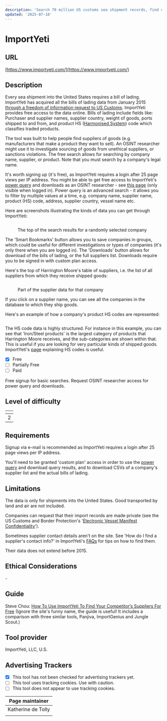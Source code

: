 ```yaml
---
description: 'Search 70 million US customs sea shipment records, find company suppliers.'
updated: '2025-07-10'
---
```


# ImportYeti

## URL

[https://www.importyeti.com/](https://www.importyeti.com/)

## Description

Every sea shipment into the United States requires a bill of lading. ImportYeti has acquired all the bills of lading data from January 2015 [through a freedom of information request to US Customs](https://www.importyeti.com/faqs). ImportYeti provides free access to the data online. Bills of lading include fields like: Purchaser and supplier names, supplier country, weight of goods, ports shipped to and from, and product HS ([Harmonised System](https://en.wikipedia.org/wiki/Harmonized_System)) code which classifies traded products.

The tool was built to help people find suppliers of goods (e.g. manufacturers that make a product they want to sell). An OSINT researcher might use it to investigate sourcing of goods from unethical suppliers, or sanctions violations. The free search allows for searching by company name, supplier, or product. Note that you must search by a company's legal name.

It's worth signing up (it's free), as ImportYeti requires a login after 25 page views per IP address. You might be able to get free access to ImportYeti's [power query](https://www.importyeti.com/power/us) and downloads as an OSINT researcher - see [this page](https://www.importyeti.com/pricing/custom-plan?source=survey) (only visible when logged in). Power query is an advanced search - it allows you to filter by multiple values at a time, e.g. company name, supplier name, product (HS) code, address, supplier country, vessel name etc.

Here are screenshots illustrating the kinds of data you can get through ImportYeti:

<figure><img src=".gitbook/assets/Screenshot 2024-09-25 at 11.30.10.png" alt=""><figcaption><p>The top of the search results for a randomly selected company</p></figcaption></figure>

The 'Smart Bookmarks' button allows you to save companies in groups, which could be useful for different investigations or types of companies (it's only there when you are logged in). The 'Downloads' button allows for download of the bills of lading, or the full suppliers list. Downloads require you to be signed in with custom plan access.

Here's the top of Harrington Moore's table of suppliers, i.e. the list of all suppliers from which they receive shipped goods:

<figure><img src=".gitbook/assets/Screenshot 2024-09-25 at 11.30.36.png" alt=""><figcaption><p>Part of the supplier data for that company</p></figcaption></figure>

If you click on a supplier name, you can see all the companies in the database to which they ship goods.

Here's an example of how a company's product HS codes are represented:

<figure><img src=".gitbook/assets/Screenshot 2024-09-25 at 11.30.49.png" alt=""><figcaption></figcaption></figure>

The HS code data is highly structured. For instance in this example, you can see that 'Iron/Steel products' is the largest category of products that Harrington Moore receives, and the sub-categories are shown within that. This is useful if you are looking for very particular kinds of shipped goods. ImportYeti's [page](https://www.importyeti.com/hs-codes) explaining HS codes is useful.

* [x] Free
* [ ] Partially Free
* [ ] Paid

Free signup for basic searches. Request OSINT researcher access for power query and downloads.

## Level of difficulty

<table><thead><tr><th data-type="rating" data-max="5"></th></tr></thead><tbody><tr><td>2</td></tr></tbody></table>

## Requirements

Signup via e-mail is recommended as ImportYeti requires a login after 25 page views per IP address.

You'll need to be granted 'custom plan' access in order to use the [power query](https://www.importyeti.com/power/us) and download query results, and to download CSVs of a company's supplier list and the actual bills of lading.

## Limitations

The data is only for shipments into the United States. Good transported by land and air are not included.

Companies can request that their import records are made private (see the US Customs and Border Protection's '[Electronic Vessel Manifest Confidentiality](https://www.cbp.gov/trade/automated/electronic-vessel-manifest-confidentiality)').

Sometimes supplier contact details aren't on the site. See 'How do I find a supplier's contact info?' in ImportYeti's [FAQs](https://www.importyeti.com/faqs) for tips on how to find them.

Their data does not extend before 2015.

## Ethical Considerations

\-

## Guide

Steve Chou: [How To Use ImportYeti To Find Your Competitor’s Suppliers For Free](https://mywifequitherjob.com/importyeti/#What_Is_ImportYeti) (Ignore the site's funny name, the guide is useful! It includes a comparison with three similar tools, Panjiva, ImportGenius and Jungle Scout.)

## Tool provider

ImportYeti, LLC, U.S.

## Advertising Trackers

* [x] This tool has not been checked for advertising trackers yet.
* [ ] This tool uses tracking cookies. Use with caution.
* [ ] This tool does not appear to use tracking cookies.

| Page maintainer    |
| ------------------ |
| Katherine de Tolly |
|                    |
